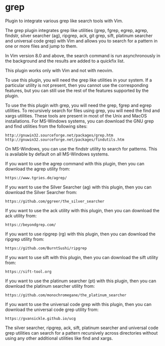 grep
====

Plugin to integrate various grep like search tools with Vim.

The grep plugin integrates grep like utilities (grep, fgrep, egrep, agrep,
findstr, silver searcher (ag), ripgrep, ack, git grep, sift, platinum searcher
and universal code grep) with Vim and allows you to search for a pattern in one
or more files and jump to them.

In Vim version 8.0 and above, the search command is run asynchronously
in the background and the results are added to a quickfix list.

This plugin works only with Vim and not with neovim.

To use this plugin, you will need the grep like utilities in your system.  If a
particular utility is not present, then you cannot use the corresponding
features, but you can still use the rest of the features supported by the
plugin.

To use the this plugin with grep, you will need the grep, fgrep and egrep
utilities. To recursively search for files using grep, you will need the find
and xargs utilities. These tools are present in most of the Unix and MacOS
installations.  For MS-Windows systems, you can download the GNU grep and find
utilities from the following sites:

    http://gnuwin32.sourceforge.net/packages/grep.htm
    http://gnuwin32.sourceforge.net/packages/findutils.htm

On MS-Windows, you can use the findstr utility to search for patterns.
This is available by default on all MS-Windows systems.

If you want to use the agrep command with this plugin, then you can download
the agrep utility from:

    https://www.tgries.de/agrep/

If you want to use the Silver Searcher (ag) with this plugin, then you can
download the Silver Searcher from:

    https://github.com/ggreer/the_silver_searcher

If you want to use the ack utility with this plugin, then you can
download the ack utility from:

    https://beyondgrep.com/

If you want to use ripgrep (rg) with this plugin, then you can download the
ripgrep utility from:

    https://github.com/BurntSushi/ripgrep

If you want to use sift with this plugin, then you can download the sift
utility from:

    https://sift-tool.org

If you want to use the platinum searcher (pt) with this plugin, then you can
download the platinum searcher utility from:

    https://github.com/monochromegane/the_platinum_searcher

If you want to use the universal code grep with this plugin, then you can
download the universal code grep utility from:

    https://gvansickle.github.io/ucg

The silver searcher, ripgrep, ack, sift, platinum searcher and universal code
grep utilities can search for a pattern recursively across directories without
using any other additional utilities like find and xargs.

